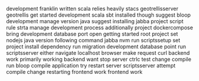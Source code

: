 development franklin written scala relies heavily stacs geotrellisserver geotrellis get started development scala sbt installed though suggest bloop development manage version java suggest installing jabba project script rule strta manage development process additionally project dockercompose bring development database port open getting started root project set nodejs java version following command jabba nvm run scriptssetup set project install dependency run migration development database point run scriptsserver either navigate localhost browser make request curl backend work primarily working backend want stop server ctrlc test change compile run bloop compile application try restart server scriptsserver attempt compile change restarting frontend work frontend work